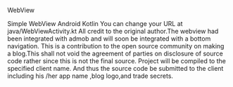 WebView


Simple WebView Android Kotlin
You can change your URL at java/WebViewActivity.kt
All credit to the original author.The webview had been integrated with admob and will soon be integrated with a bottom navigation.
This is a contribution to the open source community on making a blog.This shall not void the agreement of parties on disclosure of source code rather since this is not the final source.
Project will be compiled to the specified client name.
And thus the source code be submitted to the client including his /her app name ,blog logo,and trade secrets.
